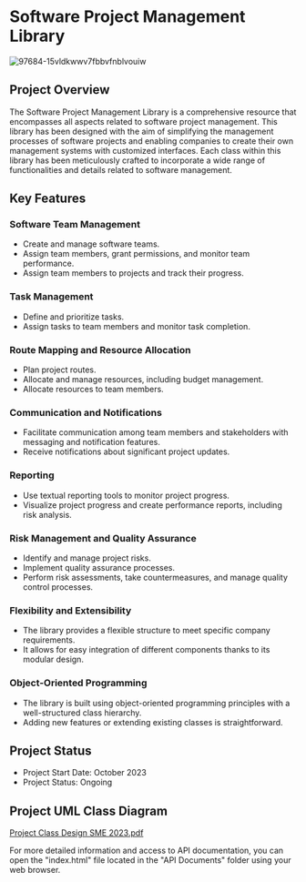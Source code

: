 # Software Project Management Library

![97684-15vldkwwv7fbbvfnblvouiw](https://github.com/erdemserhat/SoftwareProjectManagmentEngine/assets/116950260/77f68863-322a-4e42-b4e8-307d8364547b)



## Project Overview

The Software Project Management Library is a comprehensive resource that encompasses all aspects related to software project management. This library has been designed with the aim of simplifying the management processes of software projects and enabling companies to create their own management systems with customized interfaces. Each class within this library has been meticulously crafted to incorporate a wide range of functionalities and details related to software management.

## Key Features

### Software Team Management
- Create and manage software teams.
- Assign team members, grant permissions, and monitor team performance.
- Assign team members to projects and track their progress.

### Task Management
- Define and prioritize tasks.
- Assign tasks to team members and monitor task completion.

### Route Mapping and Resource Allocation
- Plan project routes.
- Allocate and manage resources, including budget management.
- Allocate resources to team members.

### Communication and Notifications
- Facilitate communication among team members and stakeholders with messaging and notification features.
- Receive notifications about significant project updates.

### Reporting
- Use textual reporting tools to monitor project progress.
- Visualize project progress and create performance reports, including risk analysis.

### Risk Management and Quality Assurance
- Identify and manage project risks.
- Implement quality assurance processes.
- Perform risk assessments, take countermeasures, and manage quality control processes.

### Flexibility and Extensibility
- The library provides a flexible structure to meet specific company requirements.
- It allows for easy integration of different components thanks to its modular design.

### Object-Oriented Programming
- The library is built using object-oriented programming principles with a well-structured class hierarchy.
- Adding new features or extending existing classes is straightforward.

## Project Status

- Project Start Date: October 2023
- Project Status: Ongoing

## Project UML Class Diagram

[Project Class Design SME 2023.pdf](https://github.com/erdemserhat/SoftwareProjectManagmentEngine/files/13268226/Project.Class.Design.SME.2023.pdf)



For more detailed information and access to API documentation, you can open the "index.html" file located in the "API Documents" folder using your web browser.


